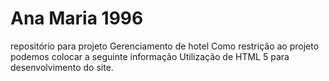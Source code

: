 # Ana Maria 1996
repositório para projeto Gerenciamento de hotel 
Como restrição ao projeto podemos colocar a seguinte informação Utilização de HTML 5 para desenvolvimento do site.

